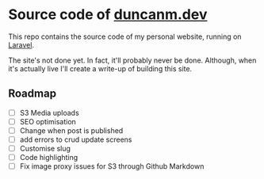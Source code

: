 # Source code of [duncanm.dev](https://duncanm.dev)

This repo contains the source code of my personal website, running on [Laravel](https://laravel.com). 

The site's not done yet. In fact, it'll probably never be done. Although, when it's actually live I'll create a write-up of building this site.

## Roadmap

* [ ] S3 Media uploads
* [ ] SEO optimisation
* [ ] Change when post is published
* [ ] add errors to crud update screens
* [ ] Customise slug
* [ ] Code highlighting
* [ ] Fix image proxy issues for S3 through Github Markdown
